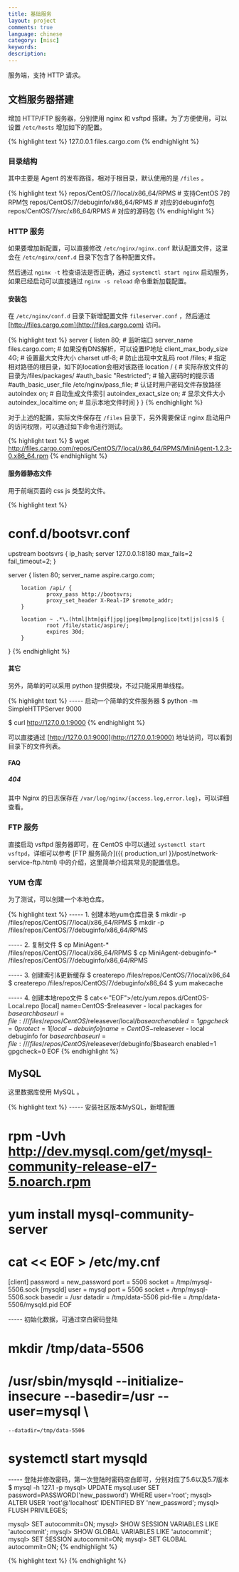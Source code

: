 ```yaml
---
title: 基础服务
layout: project
comments: true
language: chinese
category: [misc]
keywords:
description:
---
```


服务端，支持 HTTP 请求。

## 文档服务器搭建

增加 HTTP/FTP 服务器，分别使用 nginx 和 vsftpd 搭建。为了方便使用，可以设置 `/etc/hosts` 增加如下的配置。

{% highlight text %}
127.0.0.1  files.cargo.com
{% endhighlight %}

### 目录结构

其中主要是 Agent 的发布路径，相对于根目录，默认使用的是 `/files` 。

{% highlight text %}
repos/CentOS/7/local/x86_64/RPMS            # 支持CentOS 7的RPM包
repos/CentOS/7/debuginfo/x86_64/RPMS        # 对应的debuginfo包
repos/CentOS/7/src/x86_64/RPMS              # 对应的源码包
{% endhighlight %}

### HTTP 服务

如果要增加新配置，可以直接修改 `/etc/nginx/nginx.conf` 默认配置文件，这里会在 `/etc/nginx/conf.d` 目录下包含了各种配置文件。

然后通过 `nginx -t` 检查语法是否正确，通过 `systemctl start nginx` 启动服务，如果已经启动可以直接通过 `nginx -s reload` 命令重新加载配置。

#### 安装包

在 `/etc/nginx/conf.d` 目录下新增配置文件 `fileserver.conf` ，然后通过 [http://files.cargo.com](http://files.cargo.com) 访问。

{% highlight text %}
server {
	listen 80;                       # 监听端口
	server_name files.cargo.com;     # 如果没有DNS解析，可以设置IP地址
	client_max_body_size 4G;         # 设置最大文件大小
	charset utf-8;                   # 防止出现中文乱码
	root /files;            # 指定相对路径的根目录，如下的location会相对该路径
	location / {                     # 实际存放文件的目录为/files/packages/
		#auth_basic "Restricted"; # 输入密码时的提示语
		#auth_basic_user_file /etc/nginx/pass_file; # 认证时用户密码文件存放路径
		autoindex on;            # 自动生成文件索引
		autoindex_exact_size on; # 显示文件大小
		autoindex_localtime on;  # 显示本地文件时间
	}
}
{% endhighlight %}

对于上述的配置，实际文件保存在 `/files` 目录下，另外需要保证 nginx 启动用户的访问权限，可以通过如下命令进行测试。

{% highlight text %}
$ wget http://files.cargo.com/repos/CentOS/7/local/x86_64/RPMS/MiniAgent-1.2.3-0.x86_64.rpm
{% endhighlight %}

#### 服务器静态文件

用于前端页面的 css js 类型的文件。

{% highlight text %}
# conf.d/bootsvr.conf
upstream bootsvrs {
        ip_hash;
        server 127.0.0.1:8180 max_fails=2 fail_timeout=2;
}

server {
        listen 80;
        server_name aspire.cargo.com;

        location /api/ {
                proxy_pass http://bootsvrs; 
                proxy_set_header X-Real-IP $remote_addr;
        }

        location ~ .*\.(html|htm|gif|jpg|jpeg|bmp|png|ico|txt|js|css)$ {   
                root /file/static/aspire/;
                expires 30d;
        } 
}
{% endhighlight %}


#### 其它

另外，简单的可以采用 python 提供模块，不过只能采用单线程。

{% highlight text %}
----- 启动一个简单的文件服务器
$ python -m SimpleHTTPServer 9000

$ curl http://127.0.0.1:9000
{% endhighlight %}

可以直接通过 [http://127.0.0.1:9000](http://127.0.0.1:9000) 地址访问，可以看到目录下的文件列表。

#### FAQ

##### 404

其中 Nginx 的日志保存在 `/var/log/nginx/{access.log,error.log}`，可以详细查看。


### FTP 服务

直接启动 vsftpd 服务器即可，在 CentOS 中可以通过 `systemctl start vsftpd`，详细可以参考 [FTP 服务简介]({{ production_url }}/post/network-service-ftp.html) 中的介绍，这里简单介绍其常见的配置信息。


### YUM 仓库

为了测试，可以创建一个本地仓库。

{% highlight text %}
----- 1. 创建本地yum仓库目录
$ mkdir -p /files/repos/CentOS/7/local/x86_64/RPMS
$ mkdir -p /files/repos/CentOS/7/debuginfo/x86_64/RPMS

----- 2. 复制文件
$ cp MiniAgent-* /files/repos/CentOS/7/local/x86_64/RPMS
$ cp MiniAgent-debuginfo-* /files/repos/CentOS/7/debuginfo/x86_64/RPMS

----- 3. 创建索引&更新缓存
$ createrepo /files/repos/CentOS/7/local/x86_64
$ createrepo /files/repos/CentOS/7/debuginfo/x86_64
$ yum makecache

----- 4. 创建本地repo文件
$ cat<<-"EOF">/etc/yum.repos.d/CentOS-Local.repo
[local]
name=CentOS-$releasever - local packages for $basearch
baseurl=file:///files/repos/CentOS/$releasever/local/$basearch
enabled=1
gpgcheck=0
protect=1
[local-debuinfo]
name=CentOS-$releasever - local debuginfo for $basearch
baseurl=file:///files/repos/CentOS/$releasever/debuginfo/$basearch
enabled=1
gpgcheck=0
EOF
{% endhighlight %}


## MySQL

这里数据库使用 MySQL 。

{% highlight text %}
----- 安装社区版本MySQL，新增配置
# rpm -Uvh http://dev.mysql.com/get/mysql-community-release-el7-5.noarch.rpm
# yum install mysql-community-server
# cat << EOF > /etc/my.cnf
[client]
password        = new_password
port            = 5506
socket          = /tmp/mysql-5506.sock
[mysqld]
user            = mysql
port            = 5506
socket          = /tmp/mysql-5506.sock
basedir         = /usr
datadir         = /tmp/data-5506
pid-file        = /tmp/data-5506/mysqld.pid
EOF

----- 初始化数据，可通过空白密码登陆
# mkdir /tmp/data-5506
# /usr/sbin/mysqld --initialize-insecure --basedir=/usr --user=mysql \
    --datadir=/tmp/data-5506
# systemctl start mysqld

----- 登陆并修改密码，第一次登陆时密码空白即可，分别对应了5.6以及5.7版本
$ mysql -h 127.1 -p
mysql> UPDATE mysql.user SET password=PASSWORD('new_password') WHERE user='root';
mysql> ALTER USER 'root'@'localhost' IDENTIFIED BY 'new_password';
mysql> FLUSH PRIVILEGES;

mysql> SET autocommit=ON;
mysql> SHOW SESSION VARIABLES LIKE 'autocommit';
mysql> SHOW GLOBAL VARIABLES LIKE 'autocommit';
mysql> SET SESSION autocommit=ON;
mysql> SET GLOBAL autocommit=ON;
{% endhighlight %}


<!--
### 后台服务搭建

这里基于 Flask 和 MySQL 搭建后台服务器。
-->

{% highlight text %}
{% endhighlight %}
